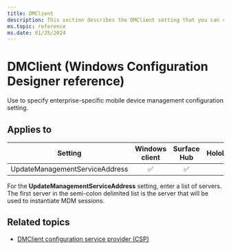 ```yaml
---
title: DMClient
description: This section describes the DMClient setting that you can configure in provisioning packages for Windows 10 using Windows Configuration Designer.
ms.topic: reference
ms.date: 01/25/2024
---
```


# DMClient (Windows Configuration Designer reference)

Use to specify enterprise-specific mobile device management configuration setting.

## Applies to

| Setting   | Windows client | Surface Hub | HoloLens | IoT Core |
| --- | :---: | :---: | :---: | :---: |
| UpdateManagementServiceAddress | ✅  | ✅ |  | ✅ |

For the **UpdateManagementServiceAddress** setting, enter a list of servers. The first server in the semi-colon delimited list is the server that will be used to instantiate MDM sessions.

## Related topics

- [DMClient configuration service provider (CSP)](/windows/client-management/mdm/dmclient-csp)
